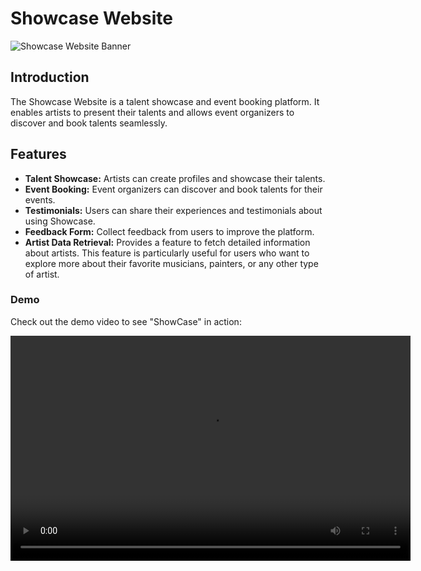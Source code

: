 # Showcase Website

![Showcase Website Banner](./public/favicon.ico)

## Introduction

The Showcase Website is a talent showcase and event booking platform. It enables artists to present their talents and allows event organizers to discover and book talents seamlessly.

## Features

- **Talent Showcase:** Artists can create profiles and showcase their talents.
- **Event Booking:** Event organizers can discover and book talents for their events.
- **Testimonials:** Users can share their experiences and testimonials about using Showcase.
- **Feedback Form:** Collect feedback from users to improve the platform.
- **Artist Data Retrieval:** Provides a feature to fetch detailed information about artists. This feature is particularly useful for users who want to explore more about their favorite musicians, painters, or any other type of artist.

### Demo

Check out the demo video to see "ShowCase" in action:

<video width="640" height="360" controls>
  <source src="https://youtu.be/ny57UCybUQQ" type="video/mp4">
  Your browser does not support the video tag.
</video>
